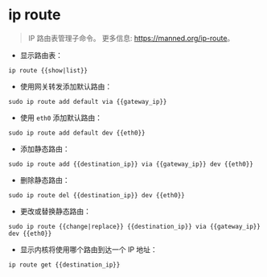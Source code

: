 # ip route

> IP 路由表管理子命令。
> 更多信息: <https://manned.org/ip-route>。

- 显示路由表：

`ip route {{show|list}}`

- 使用网关转发添加默认路由：

`sudo ip route add default via {{gateway_ip}}`

- 使用 `eth0` 添加默认路由：

`sudo ip route add default dev {{eth0}}`

- 添加静态路由：

`sudo ip route add {{destination_ip}} via {{gateway_ip}} dev {{eth0}}`

- 删除静态路由：

`sudo ip route del {{destination_ip}} dev {{eth0}}`

- 更改或替换静态路由：

`sudo ip route {{change|replace}} {{destination_ip}} via {{gateway_ip}} dev {{eth0}}`

- 显示内核将使用哪个路由到达一个 IP 地址：

`ip route get {{destination_ip}}`